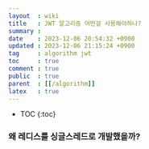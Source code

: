 ```yaml
---
layout  : wiki
title   : JWT 알고리즘 어떤걸 사용해야하나?
summary :
date    : 2023-12-06 20:54:32 +0900
updated : 2023-12-06 21:15:24 +0900
tag     : algorithm jwt
toc     : true
comment : true
public  : true
parent  : [[/algorithm]]
latex   : true
---
```

* TOC
  {:toc}


### 왜 레디스를 싱글스레드로 개발했을까?
